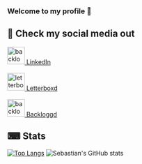 ### Welcome to my profile 🚀

<!--
**SebastianMauricioC/SebastianMauricioC** is a ✨ _special_ ✨ repository because its `README.md` (this file) appears on your GitHub profile.

Here are some ideas to get you started:

- 🔭 I’m currently working on ...
- 🌱 I’m currently learning ...
- 👯 I’m looking to collaborate on ...
- 🤔 I’m looking for help with ...
- 💬 Ask me about ...
- 📫 How to reach me: ...
- ⚡ Fun fact: ...
-->

## 📲 Check my social media out

<a href="https://www.linkedin.com/in/scabreratorres/">
  <img width="40" src="https://i.imgur.com/Z4F1ftW.png" alt="backloggd">
  <span>LinkedIn</span>
</a>

<br>
<br>

<a href="https://letterboxd.com/Mintway/">
  <img width="40" src="https://i.imgur.com/STTXmdN.png" alt="letterbox">
  <span>Letterboxd</span>
</a>

<br>
<br>

<a href="https://backloggd.com/u/UnmistakableRin/">
  <img width="40" src="https://i.imgur.com/Pgxoenl.png" alt="backloggd">
  <span>Backloggd</span>
</a>

</br>

## ⌨ Stats

[![Top Langs](https://github-readme-stats.vercel.app/api/top-langs/?username=SebastianMauricioC&layout=donut)](https://github.com/SebastianMauricioC/github-readme-stats) 
![Sebastian's GitHub stats](https://github-readme-stats.vercel.app/api?username=SebastianMauricioC&show_icons=true&theme=transparent)

</br>
